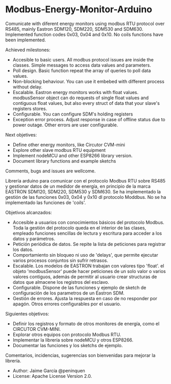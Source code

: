 # Modbus-Energy-Monitor-Arduino
Comunicate with diferent energy monitors using modbus RTU protocol over RS485, mainly Eastron SDM120, SDM220, SDM530 and SDM630.
Implemented function codes 0x03, 0x04 and 0x10. No coils functions have been implemented.

Achieved milestones:
- Accesible to basic users. All modbus protocol issues are inside the classes. Simple messages to access data values and parameters.
- Poll design. Basic function repeat the array of queries to poll data values.
- Non-blocking behaviour. You can use it embebed with different process without delay.
- Escalable. Eastron energy monitors works with float values. modbusSensor object can do requests of single float values and contiguous float values, but also every struct of data that your slave's registers stores.
- Configurable. You can configure SDM's holding registers
- Exception error process. Adjust response in case of offline status due to power outage. Other errors are user configurable.

Next objetives:
- Define other energy monitors, like Circutor CVM-mini
- Explore other slave modbus RTU equipment
- Implement nodeMCU and other ESP8266 library version.
- Document library functions and example sketchs

Comments, bugs and issues are wellcome.

Librería arduino para comunicar con el protocolo Modbus RTU sobre RS485 y gestionar datos de un medidor de energía, en principio de la marca EASTRON SDM120, SDM220, SDM530 y SDM630.
Se ha implementado la gestión de las funciones 0x03, 0x04 y 0x10 dl protocolo Moddbus. No se ha implementado las funciones de 'coils'.

Objetivos alcanzados:
- Accesible a usuarios con conocimientos básicos del protocolo Modbus. Toda la gestión del protocolo queda en el interior de las clases, empleado funciones sencillas de lectura y escritura para acceder a los datos y parámetros.
- Petición periódica de datos. Se repite la lista de peticiones para registrar los datos.
- Comportamiento sin bloqueo ni uso de 'delays', que permite ejecutar varios procesos conjuntos sin sufrir retrasos.
- Escalable. Los modelos de EASTRON trabajan con valores tipo 'float'. el objeto 'modbusSensor' puede hacer peticiones de un solo valor o varios valores contiguos, además de permitir al usuario crear structuras de datos que almacene los registros del esclavo.
- Configurable. Dispone de las funciones y ejemplo de sketch de configuración de los parametros de un Eastron SDM.
- Gestión de errores. Ajusta la respuesta en caso de no responder por apagón. Otros errores configurables por el usuario.

Siguientes objetivos:
- Definir los registros y formato de otros monitores de energía, como el CIRCUTOR CVM-MINI.
- Explorar otros equipos con protocolo Modbus RTU.
- Implementar la librería sobre nodeMCU y otros ESP8266.
- Documentar las funciones y los sketchs de ejemplo.

Comentarios, incidencias, sugerencias son bienvenidas para mejorar la librería.  

* Author: Jaime García  @peninquen
* License: Apache License Version 2.0.
